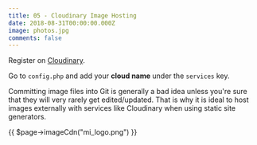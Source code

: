 ```yaml
---
title: 05 - Cloudinary Image Hosting
date: 2018-08-31T00:00:00.000Z
image: photos.jpg
comments: false
---
```

Register on [Cloudinary](https://cloudinary.com/invites/lpov9zyyucivvxsnalc5/qq2slabgpy590znlop4j).

Go to `config.php` and add your **cloud name** under the `services` key.

Committing image files into Git is generally a bad idea unless you're sure that they will very rarely get edited/updated. That is why it is ideal to host images externally with services like Cloudinary when using static site generators.



{{ $page->imageCdn("mi_logo.png") }}
